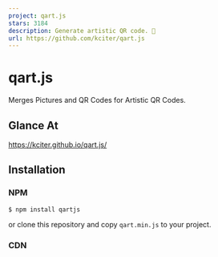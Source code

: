 ```yaml
---
project: qart.js
stars: 3184
description: Generate artistic QR code. 🎨
url: https://github.com/kciter/qart.js
---
```


qart.js
=======

  
Merges Pictures and QR Codes for Artistic QR Codes.  

Glance At
---------

https://kciter.github.io/qart.js/

Installation
------------

### NPM

```
$ npm install qartjs
```

or clone this repository and copy `qart.min.js` to your project.

### CDN

<script src\="https://cdnjs.cloudflare.com/ajax/libs/qartjs/1.0.2/qart.min.js"\></script\>

Usage
-----

### In the browser

<script src\="../dist/qart.min.js"\></script\>
<script\>
  // directly appending canvas to the document
  new QArt({
    value: value,
    imagePath: './example.png',
    filter: filter,
    size: 195
	}).make(document.getElementById('qart'));

	// using callback
	new QArt({
      value: value,
      imagePath: './example.png',
      filter: filter,
      size: 195
  	}).make(function (canvas) {
  	  document.getElementById('qart').appendChild(canvas)
  	});
</script\>

### With ES6

import QArt from 'qartjs';
const qart \= new QArt({
  value: value,
  imagePath: './example.png',
  filter: filter,
  size: 195
});

// directly appending canvas to the document
qart.make(document.getElementById('qart'))

// using callback
qart.make((canvas) \=> {
  document.getElementById('qart').appendChild(canvas);
});

### With React

This is a simple implementation of QArt as React Component. react-qart

### With Angular.JS

There is a directive available for using qart.js in Angular.js: angular-qart

### With Vue 2.x

There is a directive available for using qart.js in Vue.js 2.x : vue-qart

Options
-------

Field

Type

Description

Default

value

String

The data of the QR code.

_Required_

imagePath

String

The path of the combined image.

_Required_

filter

String

Define an image filter. `threshold` or `color`

threshold

size

Integer

Define an image size in pixels.

195

version

Integer

QRCode version (1 <= version <= 40)

10

background

CSSColor

Implement background if exist

undefinded

fillType

scale\_to\_fit/fill

Place image type(fill or scale to fit)

scale\_to\_fit

Dependency
----------

-   qrcode

Inspire
-------

-   CuteR

TODO
----

-   Server-Side Rendering.
-   CLI Command.

Donate
------

If you like this open source, you can sponsor it. 😄

LICENSE
-------

GPLv3
